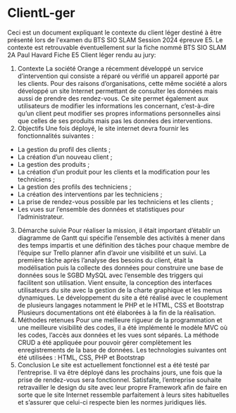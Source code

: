 # ClientL-ger
Ceci est un document expliquant le contexte du client léger destiné à être présenté lors de l'examen du BTS SIO SLAM Session 2024 épreuve E5.
Le contexte est retrouvable éventuellement sur la fiche nommé BTS SIO SLAM 2A Paul Havard Fiche E5 Client léger rendu au jury:
1.	Contexte 
  La société Orange a récemment développé un service d’intervention qui consiste a réparé ou vérifié un appareil apporté par les clients. 
Pour des raisons d’organisations, cette même société a alors développé un site Internet permettant de consulter les données mais aussi de prendre des rendez-vous. Ce site permet également aux utilisateurs de modifier les informations les concernant, c’est-à-dire qu’un client peut modifier ses propres informations personnelles ainsi que celles de ses produits mais pas les données des interventions.
2.	Objectifs 
  Une fois déployé, le site internet devra fournir les fonctionnalités suivantes :
-	La gestion du profil des clients ;
-	La création d’un nouveau client ;
-	La gestion des produits ;
-	La création d’un produit pour les clients et la modification pour les techniciens ;
-	La gestion des profils des techniciens ;
-	La création des interventions par les techniciens ;
-	La prise de rendez-vous possible par les techniciens et les clients ;
-	Les vues sur l’ensemble des données et statistiques pour l’administrateur.
3.	Démarche suivie 
  Pour réaliser la mission, il était important d’établir un diagramme de Gantt qui spécifie l’ensemble des activités à mener dans des temps impartis et une définition des tâches pour chaque membre de l’équipe sur Trello planner afin d’avoir une visibilité et un suivi.
  La première tâche après l’analyse des besoins du client, était la modélisation puis la collecte des données pour construire une base de données sous le SGBD MySQL avec l’ensemble des triggers qui facilitent son utilisation. Vient ensuite, la conception des interfaces utilisateurs du site avec la gestion de la charte graphique et les menus dynamiques. 
  Le développement du site a été réalisé avec le couplement de plusieurs langages notamment le PHP   et le HTML, CSS et Bootstrap
  Plusieurs documentations ont été élaborées à la fin de la réalisation.
4.	Méthodes retenues
  Pour une meilleure rigueur de la programmation et une meilleure visibilité des codes, il a été implémenté le modèle MVC où les codes, l’accès aux données et les vues sont séparés.
La méthode CRUD a été appliquée pour pouvoir gérer complètement les enregistrements de la base de données. Les technologies suivantes ont été utilisées : HTML, CSS, PHP et Bootstrap
5.	Conclusion
  Le site est actuellement fonctionnel est a été testé par l’entreprise. Il va être déployé dans les prochains jours, une fois que la prise de rendez-vous sera fonctionnel. Satisfaite, l’entreprise souhaite retravailler le design du site avec leur propre Framework afin de faire en sorte que le site Internet ressemble parfaitement à leurs sites habituelles et s’assurer que celui-ci respecte bien les normes juridiques liés.
